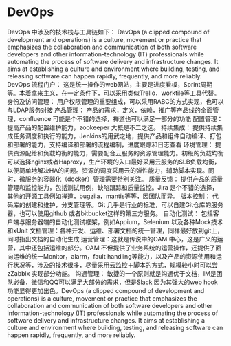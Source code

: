 # DevOps

DevOps 中涉及的技术栈与工具链如下：
DevOps (a clipped compound of development and operations) is a culture, movement or practice that emphasizes the collaboration and communication of both software developers and other information-technology (IT) professionals while automating the process of software delivery and infrastructure changes. It aims at establishing a culture and environment where building, testing, and releasing software can happen rapidly, frequently, and more reliably.
DevOps 流程门户： 这是统一操作的web网站，主要是进度看板，Sprint周期等。本着拿来主义，在一定条件下，可以采用类似Trello，worktile等工具代替。
身份及访问管理： 用户权限管理的重要组成，可以采用RABC的方式实现，也可以与LDAP服务对接
产品管理： 产品的需求，定义，依赖，推广等产品线的全面管理，confluence 可能是个不错的选择，禅道也可以满足一部分的功能
配置管理： 提高产品的配置维护能力，zookeeper 大概是不二之选。
持续集成： 提供持续集成任务调度和执行的能力，Jenkins的用武之地，提供产品和组件自动编译、打包和部署的能力，支持编译和部署的流程编制，进度跟踪和日志查看
环境管理： 提供资源配给和负载均衡的能力，需要配合云服务的资源管理能力。初级的负载均衡可以选择nginx或者Haproxy，生产环境的入口最好采用云服务的SLB负载均衡，以便简单地解决HA的问题。资源的调度采用云的弹性能力，辅助脚本实现。同时，微服务的容器化（docker）管理需要特别关注。
质量反馈： 提供产品的质量管理和监控能力，包括测试用例，缺陷跟踪和质量监控。Jira 是个不错的选择，其他的开源工具例如禅道，bugzila，mantis等等，因团队而异。
版本控制： 代码库的创建和维护，分支管理等。Git 几乎是行业的标准，可以自建Git仓库的服务器，也可以使用github 或者bitbucket这样的第三方服务。
自动化测试： 包括客户端与服务器端的自动化测试框架，例如Appium，Selenium 以及各种Mock技术和xUnit
文档管理：各种开发、运维、部署文档的统一管理，同样最好放到git上，同时指出文档的自动化生成
运营管理：这就是传说中的OAM 中心，这是广义的运营，其中还包括运维的部分。OAM 不但提供了业务系统的运营操作，还提供了面向运维的统一Monitor，alarm，fault handling等能力，以及产品的资源使用和运行状况等，涉及的技术很多，尽量采用云监控＋脚本的方式，规模较小时可以尝zZabbix 实现部分功能。
沟通管理： 敏捷的一个原则就是沟通优于文档，IM是团队必备，微信和QQ可以满足大部分的需求，但是Slack 因为其强大的web hook 功能显得更加出色。DevOps (a clipped compound of development and operations) is a culture, movement or practice that emphasizes the collaboration and communication of both software developers and other information-technology (IT) professionals while automating the process of software delivery and infrastructure changes. It aims at establishing a culture and environment where building, testing, and releasing software can happen rapidly, frequently, and more reliably.